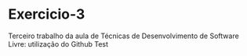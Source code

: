 # Exercicio-3
Terceiro trabalho da aula de Técnicas de Desenvolvimento de Software Livre: utilização do Github Test
